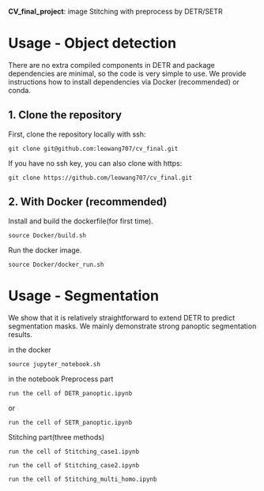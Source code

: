 **CV_final_project**: image Stitching with preprocess by DETR/SETR

# Usage - Object detection
There are no extra compiled components in DETR and package dependencies are minimal,
so the code is very simple to use. We provide instructions how to install dependencies via Docker (recommended) or conda.

## 1. Clone the repository
First, clone the repository locally with ssh:
```
git clone git@github.com:leowang707/cv_final.git
```
If you have no ssh key, you can also clone with https:
```
git clone https://github.com/leowang707/cv_final.git
```

## 2. With Docker (recommended)
Install and build the dockerfile(for first time).
```
source Docker/build.sh
```
Run the docker image.
```
source Docker/docker_run.sh
```

# Usage - Segmentation

We show that it is relatively straightforward to extend DETR to predict segmentation masks. We mainly demonstrate strong panoptic segmentation results.

in the docker
```
source jupyter_notebook.sh
```
in the notebook
Preprocess part
```
run the cell of DETR_panoptic.ipynb
```
or
```
run the cell of SETR_panoptic.ipynb
```
Stitching part(three methods)
```
run the cell of Stitching_case1.ipynb
```
```
run the cell of Stitching_case2.ipynb
```
```
run the cell of Stitching_multi_homo.ipynb
```
